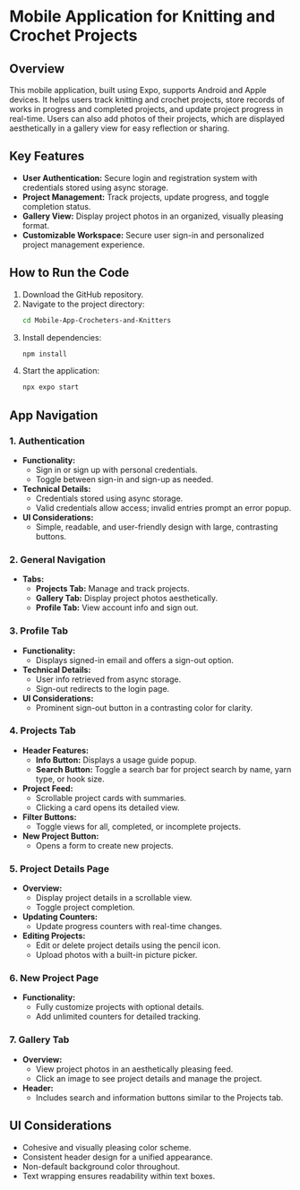 # Mobile Application for Knitting and Crochet Projects

## Overview
This mobile application, built using Expo, supports Android and Apple devices. It helps users track knitting and crochet projects, store records of works in progress and completed projects, and update project progress in real-time. Users can also add photos of their projects, which are displayed aesthetically in a gallery view for easy reflection or sharing.

## Key Features
- **User Authentication:** Secure login and registration system with credentials stored using async storage.
- **Project Management:** Track projects, update progress, and toggle completion status.
- **Gallery View:** Display project photos in an organized, visually pleasing format.
- **Customizable Workspace:** Secure user sign-in and personalized project management experience.

## How to Run the Code
1. Download the GitHub repository.
2. Navigate to the project directory:
   ```bash
   cd Mobile-App-Crocheters-and-Knitters
   ```
3. Install dependencies:
   ```bash
   npm install
   ```
4. Start the application:
   ```bash
   npx expo start
   ```
## App Navigation
### 1. Authentication
- **Functionality:**
  - Sign in or sign up with personal credentials.
  - Toggle between sign-in and sign-up as needed.
- **Technical Details:**
  - Credentials stored using async storage.
  - Valid credentials allow access; invalid entries prompt an error popup.
- **UI Considerations:**
  - Simple, readable, and user-friendly design with large, contrasting buttons.

### 2. General Navigation
- **Tabs:**
  - **Projects Tab:** Manage and track projects.
  - **Gallery Tab:** Display project photos aesthetically.
  - **Profile Tab:** View account info and sign out.

### 3. Profile Tab
- **Functionality:**
  - Displays signed-in email and offers a sign-out option.
- **Technical Details:**
  - User info retrieved from async storage.
  - Sign-out redirects to the login page.
- **UI Considerations:**
  - Prominent sign-out button in a contrasting color for clarity.

### 4. Projects Tab
- **Header Features:**
  - **Info Button:** Displays a usage guide popup.
  - **Search Button:** Toggle a search bar for project search by name, yarn type, or hook size.
- **Project Feed:**
  - Scrollable project cards with summaries.
  - Clicking a card opens its detailed view.
- **Filter Buttons:**
  - Toggle views for all, completed, or incomplete projects.
- **New Project Button:**
  - Opens a form to create new projects.

### 5. Project Details Page
- **Overview:**
  - Display project details in a scrollable view.
  - Toggle project completion.
- **Updating Counters:**
  - Update progress counters with real-time changes.
- **Editing Projects:**
  - Edit or delete project details using the pencil icon.
  - Upload photos with a built-in picture picker.

### 6. New Project Page
- **Functionality:**
  - Fully customize projects with optional details.
  - Add unlimited counters for detailed tracking.

### 7. Gallery Tab
- **Overview:**
  - View project photos in an aesthetically pleasing feed.
  - Click an image to see project details and manage the project.
- **Header:**
  - Includes search and information buttons similar to the Projects tab.

## UI Considerations
- Cohesive and visually pleasing color scheme.
- Consistent header design for a unified appearance.
- Non-default background color throughout.
- Text wrapping ensures readability within text boxes.

